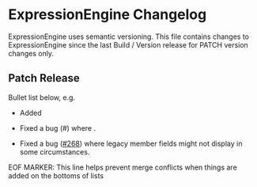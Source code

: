 # ExpressionEngine Changelog

ExpressionEngine uses semantic versioning. This file contains changes to ExpressionEngine since the last Build / Version release for PATCH version changes only.

## Patch Release

Bullet list below, e.g.
   - Added <new feature>
   - Fixed a bug (#<linked issue number>) where <bug behavior>.

- Fixed a bug ([\#268](https://github.com/ExpressionEngine/ExpressionEngine/issues/268)) where legacy member fields might not display in some circumstances.


EOF MARKER: This line helps prevent merge conflicts when things are
added on the bottoms of lists
